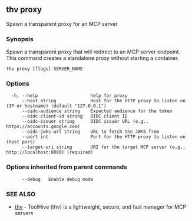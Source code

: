 ## thv proxy

Spawn a transparent proxy for an MCP server

### Synopsis

Spawn a transparent proxy that will redirect to an MCP server endpoint.
This command creates a standalone proxy without starting a container.

```
thv proxy [flags] SERVER_NAME
```

### Options

```
  -h, --help                    help for proxy
      --host string             Host for the HTTP proxy to listen on (IP or hostname) (default "127.0.0.1")
      --oidc-audience string    Expected audience for the token
      --oidc-client-id string   OIDC client ID
      --oidc-issuer string      OIDC issuer URL (e.g., https://accounts.google.com)
      --oidc-jwks-url string    URL to fetch the JWKS from
      --port int                Port for the HTTP proxy to listen on (host port)
      --target-uri string       URI for the target MCP server (e.g., http://localhost:8080) (required)
```

### Options inherited from parent commands

```
      --debug   Enable debug mode
```

### SEE ALSO

* [thv](thv.md)	 - ToolHive (thv) is a lightweight, secure, and fast manager for MCP servers

